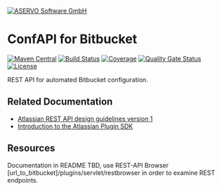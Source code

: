 [![ASERVO Software GmbH](https://aservo.github.io/img/aservo_atlassian_banner.png)](https://www.aservo.com/en/atlassian)

ConfAPI for Bitbucket
=====================

[![Maven Central](https://maven-badges.herokuapp.com/maven-central/de.aservo.atlassian/bitbucket-confapi-plugin/badge.svg)](https://maven-badges.herokuapp.com/maven-central/de.aservo.atlassian/bitbucket-confapi-plugin)
[![Build Status](https://circleci.com/gh/aservo/bitbucket-confapi-plugin.svg?style=shield)](https://circleci.com/gh/aservo/bitbucket-confapi-plugin)
[![Coverage](https://sonarcloud.io/api/project_badges/measure?project=aservo_bitbucket-confapi-plugin&metric=coverage)](https://sonarcloud.io/dashboard?id=aservo_bitbucket-confapi-plugin)
[![Quality Gate Status](https://sonarcloud.io/api/project_badges/measure?project=aservo_bitbucket-confapi-plugin&metric=alert_status)](https://sonarcloud.io/dashboard?id=aservo_bitbucket-confapi-plugin)
[![License](https://img.shields.io/badge/License-Apache%202.0-blue.svg)](https://opensource.org/licenses/Apache-2.0)

REST API for automated Bitbucket configuration.

Related Documentation
---------------------

* [Atlassian REST API design guidelines version 1](https://developer.atlassian.com/server/framework/atlassian-sdk/atlassian-rest-api-design-guidelines-version-1/)
* [Introduction to the Atlassian Plugin SDK](https://developer.atlassian.com/display/DOCS/Introduction+to+the+Atlassian+Plugin+SDK)

Resources
---------

Documentation in README TBD, use REST-API Browser [url_to_bitbucket]/plugins/servlet/restbrowser in order to examine REST endpoints.
